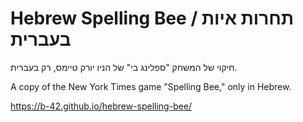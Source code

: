# Hebrew Spelling Bee / תחרות איות בעברית
 חיקוי של המשחק "ספלינג בי" של הניו יורק טיימס, רק בעברית.
 
A copy of the New York Times game "Spelling Bee," only in Hebrew.

https://b-42.github.io/hebrew-spelling-bee/
